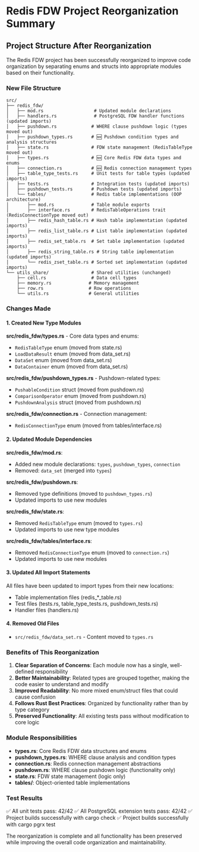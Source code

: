 # Redis FDW Project Reorganization Summary

## Project Structure After Reorganization

The Redis FDW project has been successfully reorganized to improve code organization by separating enums and structs into appropriate modules based on their functionality.

### New File Structure

```
src/
├── redis_fdw/
│   ├── mod.rs                   # Updated module declarations
│   ├── handlers.rs              # PostgreSQL FDW handler functions (updated imports)
│   ├── pushdown.rs             # WHERE clause pushdown logic (types moved out)
│   ├── pushdown_types.rs       # 🆕 Pushdown condition types and analysis structures
│   ├── state.rs                # FDW state management (RedisTableType moved out)
│   ├── types.rs                # 🆕 Core Redis FDW data types and enums
│   ├── connection.rs           # 🆕 Redis connection management types
│   ├── table_type_tests.rs     # Unit tests for table types (updated imports)
│   ├── tests.rs                # Integration tests (updated imports)
│   ├── pushdown_tests.rs       # Pushdown tests (updated imports)
│   └── tables/                 # Redis table implementations (OOP architecture)
│       ├── mod.rs              # Table module exports
│       ├── interface.rs        # RedisTableOperations trait (RedisConnectionType moved out)
│       ├── redis_hash_table.rs # Hash table implementation (updated imports)
│       ├── redis_list_table.rs # List table implementation (updated imports)
│       ├── redis_set_table.rs  # Set table implementation (updated imports)
│       ├── redis_string_table.rs # String table implementation (updated imports)
│       └── redis_zset_table.rs # Sorted set implementation (updated imports)
└── utils_share/                # Shared utilities (unchanged)
    ├── cell.rs                 # Data cell types
    ├── memory.rs              # Memory management
    ├── row.rs                 # Row operations
    └── utils.rs               # General utilities
```

### Changes Made

#### 1. Created New Type Modules

**src/redis_fdw/types.rs** - Core data types and enums:
- `RedisTableType` enum (moved from state.rs)
- `LoadDataResult` enum (moved from data_set.rs)
- `DataSet` enum (moved from data_set.rs)
- `DataContainer` enum (moved from data_set.rs)

**src/redis_fdw/pushdown_types.rs** - Pushdown-related types:
- `PushableCondition` struct (moved from pushdown.rs)
- `ComparisonOperator` enum (moved from pushdown.rs)
- `PushdownAnalysis` struct (moved from pushdown.rs)

**src/redis_fdw/connection.rs** - Connection management:
- `RedisConnectionType` enum (moved from tables/interface.rs)

#### 2. Updated Module Dependencies

**src/redis_fdw/mod.rs**:
- Added new module declarations: `types`, `pushdown_types`, `connection`
- Removed: `data_set` (merged into `types`)

**src/redis_fdw/pushdown.rs**:
- Removed type definitions (moved to `pushdown_types.rs`)
- Updated imports to use new modules

**src/redis_fdw/state.rs**:
- Removed `RedisTableType` enum (moved to `types.rs`)
- Updated imports to use new type modules

**src/redis_fdw/tables/interface.rs**:
- Removed `RedisConnectionType` enum (moved to `connection.rs`)
- Updated imports to use new modules

#### 3. Updated All Import Statements

All files have been updated to import types from their new locations:
- Table implementation files (redis_*_table.rs)
- Test files (tests.rs, table_type_tests.rs, pushdown_tests.rs)
- Handler files (handlers.rs)

#### 4. Removed Old Files

- `src/redis_fdw/data_set.rs` - Content moved to `types.rs`

### Benefits of This Reorganization

1. **Clear Separation of Concerns**: Each module now has a single, well-defined responsibility
2. **Better Maintainability**: Related types are grouped together, making the code easier to understand and modify
3. **Improved Readability**: No more mixed enum/struct files that could cause confusion
4. **Follows Rust Best Practices**: Organized by functionality rather than by type category
5. **Preserved Functionality**: All existing tests pass without modification to core logic

### Module Responsibilities

- **types.rs**: Core Redis FDW data structures and enums
- **pushdown_types.rs**: WHERE clause analysis and condition types
- **connection.rs**: Redis connection management abstractions
- **pushdown.rs**: WHERE clause pushdown logic (functionality only)
- **state.rs**: FDW state management (logic only)
- **tables/**: Object-oriented table implementations

### Test Results

✅ All unit tests pass: 42/42
✅ All PostgreSQL extension tests pass: 42/42
✅ Project builds successfully with cargo check
✅ Project builds successfully with cargo pgrx test

The reorganization is complete and all functionality has been preserved while improving the overall code organization and maintainability.
